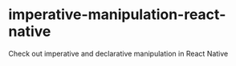 # imperative-manipulation-react-native
Check out imperative and declarative manipulation in React Native

